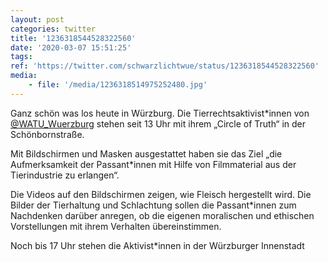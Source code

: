 ```yaml
---
layout: post
categories: twitter
title: '1236318544528322560'
date: '2020-03-07 15:51:25'
tags: 
ref: 'https://twitter.com/schwarzlichtwue/status/1236318544528322560'
media:
    - file: '/media/1236318514975252480.jpg'
---
```

Ganz schön was los heute in Würzburg. Die Tierrechtsaktivist\*innen von [@WATU_Wuerzburg](https://twitter.com/WATU_Wuerzburg) stehen seit 13 Uhr mit ihrem „Circle of Truth“ in der Schönbornstraße.  


Mit Bildschirmen und Masken ausgestattet haben sie das Ziel „die Aufmerksamkeit der Passant\*innen mit Hilfe von Filmmaterial aus der Tierindustrie zu erlangen“. 


Die Videos auf den Bildschirmen zeigen, wie Fleisch hergestellt wird. Die Bilder der Tierhaltung und Schlachtung sollen die Passant\*innen zum Nachdenken darüber anregen, ob die eigenen moralischen und ethischen Vorstellungen mit ihrem Verhalten übereinstimmen. 


Noch bis 17 Uhr stehen die Aktivist\*innen in der Würzburger Innenstadt 

